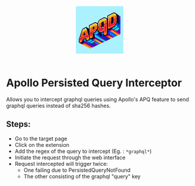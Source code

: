 <p align="center">
   <img src="./icons/icon128.png" style="padding: 20px;">
</p>

# Apollo Persisted Query Interceptor

Allows you to intercept graphql queries using Apollo's APQ feature to send graphql queries instead of sha256 hashes.

## Steps:
* Go to the target page
* Click on the extension
* Add the regex of the query to intercept (Eg. : `*graphql*`)
* Initiate the request through the web interface
* Request intercepted will trigger twice:
    * One failing due to PersistedQueryNotFound
    * The other consisting of the graphql "query" key